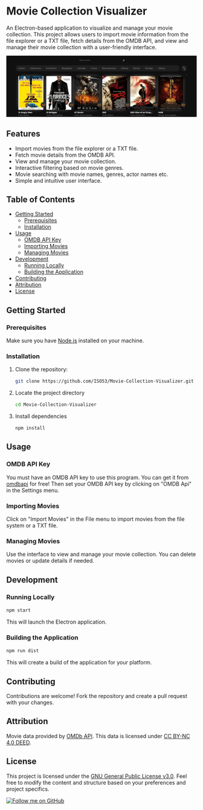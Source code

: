 # Movie Collection Visualizer

An Electron-based application to visualize and manage your movie collection. This project allows users to import movie information from the file explorer or a TXT file, fetch details from the OMDB API, and view and manage their movie collection with a user-friendly interface.

![App GUI](https://raw.githubusercontent.com/ISO53/Movie-Collection-Visualizer/master/gui%20ss%20final-min.png)

## Features

- Import movies from the file explorer or a TXT file.
- Fetch movie details from the OMDB API.
- View and manage your movie collection.
- Interactive filtering based on movie genres.
- Movie searching with movie names, genres, actor names etc.
- Simple and intuitive user interface.

## Table of Contents

- [Getting Started](#getting-started)
  - [Prerequisites](#prerequisites)
  - [Installation](#installation)
- [Usage](#usage)
  - [OMDB API Key](#omdb-api-key)
  - [Importing Movies](#importing-movies)
  - [Managing Movies](#managing-movies)
- [Development](#development)
  - [Running Locally](#running-locally)
  - [Building the Application](#building-the-application)
- [Contributing](#contributing)
- [Attribution](#attribution)
- [License](#license)

## Getting Started

### Prerequisites

Make sure you have [Node.js](https://nodejs.org/) installed on your machine.

### Installation

1. Clone the repository:
   ```bash
   git clone https://github.com/ISO53/Movie-Collection-Visualizer.git
2. Locate the project directory
   ```bash
   cd Movie-Collection-Visualizer
3. Install dependencies
   ```bash
   npm install
   
## Usage
   ### OMDB API Key
   You must have an OMDB API key to use this program. You can get it from [omdbapi](https://www.omdbapi.com/apikey.aspx) for free! Then set your OMDB API key by clicking on "OMDB Api" in the Settings menu.

   ### Importing Movies
   Click on "Import Movies" in the File menu to import movies from the file system or a TXT file.

   ### Managing Movies
   Use the interface to view and manage your movie collection. You can delete movies or update details if needed.

## Development
   ### Running Locally
   ```bash
   npm start
   ```
   This will launch the Electron application.

   ### Building the Application
   ```bash
   npm run dist
   ```
   This will create a build of the application for your platform.

## Contributing
   Contributions are welcome! Fork the repository and create a pull request with your changes.
   
## Attribution
   Movie data provided by [OMDb API](https://www.omdbapi.com/). This data is licensed under [CC BY-NC 4.0 DEED](https://creativecommons.org/licenses/by-nc/4.0).

## License
   This project is licensed under the [GNU General Public License v3.0](LICENSE). Feel free to modify the content and structure based on your preferences and project specifics.

[![Follow me on GitHub](https://img.shields.io/github/followers/iso53?label=Follow%20%40iso53&style=social)](https://github.com/iso53) 
